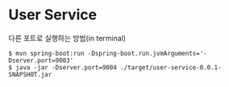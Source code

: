 # User Service

다른 포트로 실행하는 방법(in terminal)
```
$ mvn spring-boot:run -Dspring-boot.run.jvmArguments='-Dserver.port=9003'
$ java -jar -Dserver.port=9004 ./target/user-service-0.0.1-SNAPSHOT.jar
```


